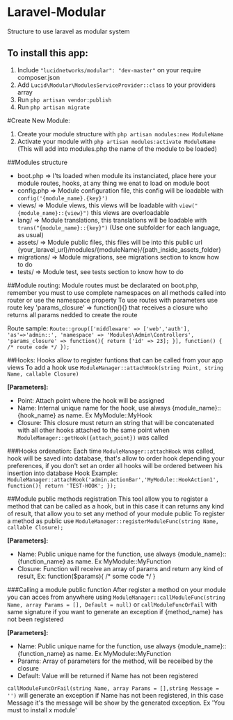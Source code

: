 # Laravel-Modular
Structure to use laravel as modular system

## To install this app:
1. Include ```"lucidnetworks/modular": "dev-master"``` on your require composer.json
2. Add ```Lucid\Modular\ModulesServiceProvider::class``` to your providers array
3. Run ```php artisan vendor:publish```
4. Run ```php artisan migrate```

#Create New Module:
1. Create your module structure with ```php artisan modules:new ModuleName```
2. Activate your module with ```php artisan modules:activate ModuleName``` (This will add into modules.php the name of the module to be loaded)

##Modules structure
 * boot.php => I'ts loaded when module its instanciated, place here your module routes, hooks, at any thing we enat to load on module boot
 * config.php => Module configuration file, this config will be loadable with ```config('{module_name}.{key}')```
 * views/ => Module views, this views will be loadable with ```view("{module_name}::{view}")``` this views are overloadable
 * lang/ => Module translations, this translations will be loadable with ```trans("{module_name}::{key}")``` (Use one subfolder for each language, as usual)
 * assets/ => Module public files, this files will be into this public url {your_laravel_url}/modules/{moduleName}/{path_inside_assets_folder}
 * migrations/ => Module migrations, see migrations section to know how to do
 * tests/ => Module test, see tests section to know how to do

##Module routing:
Module routes must be declarated on boot.php, remember you must to use complete namespaces on all methods called into router or use the namespace property
To use routes with parameters use route key 'params_closure' => function(){} that receives a closure who returns all params nedded to create the route

Route sample: ``` Route::group(['middleware' => ['web','auth'], 'as'=>'admin::', 'namespace' => 'Modules\Admin\Controllers', 
'params_closure' => function(){ return ['id' => 23]; }], function() { /* route code */ }); ```

##Hooks:
Hooks allow to register funtions that can be called from your app views
To add a hook use ```ModuleManager::attachHook(string Point, string Name, callable Closure)```

**[Parameters]:**
* Point: Attach point where the hook will be assigned
* Name: Internal unique name for the hook, use always {module_name}::{hook_name} as name. Ex MyModule::MyHook
* Closure: This closure must return an string that will be concatenated with all other hooks attached to the same point when ```ModuleManager::getHook({attach_point})``` was called

###Hooks ordenation:
Each time ``` ModuleManager::attachHook ``` was called, hook will be saved into database, that's allow to order hook depending your preferences, if you don't set an order all hooks will be ordered between his insertion into database
Hook Example: 
```ModuleManager::attachHook('admin.actionBar','MyModule::HookAction1', function(){ return 'TEST-HOOK'; });```

##Module public methods registration
This tool allow you to register a method that can be called as a hook, but in this case it can returns any kind of result, that allow you to set any method of your module public
To register a method as public use ``` ModuleManager::registerModuleFunc(string Name, callable Closure); ```

**[Parameters]:**
* Name: Public unique name for the function, use always {module_name}::{function_name} as name. Ex MyModule::MyFunction
* Closure: Function will receive an array of params and return any kind of result, Ex: function($params){ /* some code */ }
	
###Calling a module public function
After register a method on your module you can acces from anywhere using
```ModuleManager::callModuleFunc(string Name, array Params = [], Default = null)``` or ```callModuleFuncOrFail``` with same signature if you want to generate an exception if {method_name} has not been registered

**[Parameters]:**
* Name: Public unique name for the function, use always {module_name}::{function_name} as name. Ex MyModule::MyFunction
* Params: Array of parameters for the method, will be receibed by the closure
* Default: Value will be returned if Name has not been registered

```callModuleFuncOrFail(string Name, array Params = [],string Message = '')``` will generate an exception if Name has not been registered, in this case Message it's the message will be show by the generated exception. Ex 'You must to install x module' 
	
	
	
